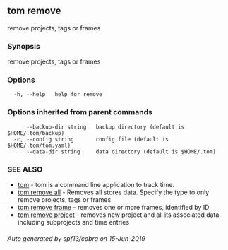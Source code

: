 ## tom remove

remove projects, tags or frames

### Synopsis

remove projects, tags or frames

### Options

```
  -h, --help   help for remove
```

### Options inherited from parent commands

```
      --backup-dir string   backup directory (default is $HOME/.tom/backup)
  -c, --config string       config file (default is $HOME/.tom/tom.yaml)
      --data-dir string     data directory (default is $HOME/.tom)
```

### SEE ALSO

* [tom](tom.md)	 - tom is a command line application to track time.
* [tom remove all](tom_remove_all.md)	 - Removes all stores data. Specify the type to only remove projects, tags or frames
* [tom remove frame](tom_remove_frame.md)	 - removes one or more frames, identified by ID
* [tom remove project](tom_remove_project.md)	 - removes new project and all its associated data, including subprojects and time entries

###### Auto generated by spf13/cobra on 15-Jun-2019
